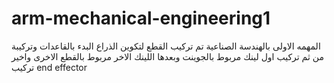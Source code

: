 # arm-mechanical-engineering1
المهمه الاولى بالهندسة الصناعية تم تركيب القطع لتكوين الذراع البدء بالقاعدات وتركيبة من ثم تركيب اول لينك مربوط بالجوينت وبعدها اللينك الاخر مربوط بالقطع الاخرى 
واخير تركيب end effector 

